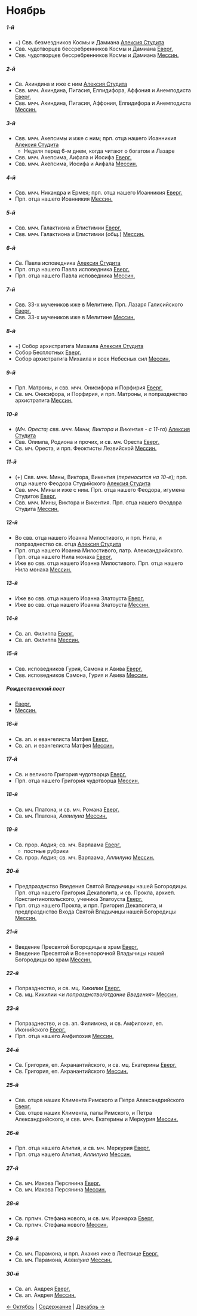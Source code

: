 
# Ноябрь

##### 1-й 

- +) Свв. безмездников Космы и Дамиана [Алексия Студита](11_01_AST.ru.md)
- Свв. чудотворцев бессребренников Космы и Дамиана [Еверг.](11_01_EUR.ru.md)
- Свв. чудотворцев бессребренников Космы и Дамиана [Мессин.](11_01_MES.ru.md)

##### 2-й

- Св. Акиндина и иже с ним [Алексия Студита](11_02_AST.ru.md)
- Свв. мчч. Акиндина, Пигасия, Елпидифора, Аффония и Анемподиста [Еверг.](11_02_EUR.ru.md)
- Свв. мчч. Акиндина, Пигасия, Аффония, Елпидифора и Анемподиста [Мессин.](11_02_MES.ru.md)

##### 3-й

- Свв. мчч. Акепсимы и иже с ним; прп. отца нашего Иоанникия [Алексия Студита](11_03_AST.ru.md)
   - Неделя перед 6-м днем, когда читают о богатом и Лазаре
- Свв. мчч. Акепсима, Аифала и Иосифа [Еверг.](11_03_EUR.ru.md)
- Свв. мчч. Акепсима, Иосифа и Аифала [Мессин.](11_03_MES.ru.md)

##### 4-й

- Свв. мчч. Никандра и Ермея; прп. отца нашего Иоанникия [Еверг.](11_04_EUR.ru.md)
- Прп. отца нашего Иоанникия [Мессин.](11_04_MES.ru.md)

##### 5-й

- Свв. мчч. Галактиона и Епистимии [Еверг.](11_05_EUR.ru.md)
- Свв. мчч. Галактиона и Епистимии (*общ.*) [Мессин.](11_05_MES.ru.md)

##### 6-й

- Св. Павла исповедника [Алексия Студита](11_06_AST.ru.md)
- Прп. отца нашего Павла исповедника [Еверг.](11_06_EUR.ru.md)
- Прп. отца нашего Павла исповедника [Мессин.](11_06_MES.ru.md)

##### 7-й

- Свв. 33-х мучеников иже в Мелитине. Прп. Лазаря Галисийского [Еверг.](11_06_EUR.ru.md)
- Свв. 33-х мучеников иже в Мелитине [Мессин.](11_07_MES.ru.md)

##### 8-й 

- +) Собор архистратига Михаила [Алексия Студита](11_08_AST.ru.md)
- Собор Бесплотных [Еверг.](11_08_EUR.ru.md)
- Собор архистратига Михаила и всех Небесных сил [Мессин.](11_08_MES.ru.md)

##### 9-й 

- Прп. Матроны, и свв. мчч. Онисифора и Порфирия [Еверг.](11_09_EUR.ru.md) 
- Св. мч. Онисифора, и Порфирия, и прп. Матроны, и попразднество архистратига [Мессин.](11_09_MES.ru.md) 

##### 10-й 

- (*Мч. Ореста; свв. мчч. Мины, Виктора и Викентия - с 11-го*) [Алексия Студита](11_10_AST.ru.md)
- Свв. Олимпа, Родиона и прочих, и св. мч. Ореста [Еверг.](11_10_EUR.ru.md)
- Св. мч. Ореста, и прп. Феоктисты Лезвийской [Мессин.](11_10_MES.ru.md) 

##### 11-й 

- (+) Свв. мчч. Мины, Виктора, Викентия (*переносится на 10-е*); прп. отца нашего Феодора Студийского [Алексия Студита](11_11_AST.ru.md)
- Свв. мчч. Мины и иже с ним. Прп. отца нашего Феодора, игумена Студитов [Еверг.](11_11_EUR.ru.md) 
- Свв. мчч. Мины, Виктора и Викентия. Прп. отца нашего Феодора Студита [Мессин.](11_11_MES.ru.md) 

##### 12-й 

- Во свв. отца нашего Иоанна Милостивого, и прп. Нила, и попразднество св. отца [Алексия Студита](11_12_AST.ru.md)
- Прп. отца нашего Иоанна Милостивого, патр. Александрийского. Прп. отца нашего Нила монаха [Еверг.](11_12_EUR.ru.md) 
- Иже во свв. отца нашего Иоанна Милостивого. Прп. отца нашего Нила монаха [Мессин.](11_12_MES.ru.md) 

##### 13-й 

- Иже во свв. отца нашего Иоанна Златоуста [Еверг.](11_13_EUR.ru.md) 
- Иже во свв. отца нашего Иоанна Златоуста [Мессин.](11_13_MES.ru.md) 

##### 14-й 

- Св. ап. Филиппа [Еверг.](11_14_EUR.ru.md)
- Св. ап. Филиппа [Мессин.](11_14_MES.ru.md) 

##### 15-й

- Свв. исповедников Гурия, Самона и Авива [Еверг.](11_15_EUR.ru.md)
- Свв. исповедников Самона, Гурия и Авива [Мессин.](11_15_MES.ru.md)

##### Рождественский пост

- [Еверг.](11_15_X_EUR.ru.md)
- [Мессин.](11_15_X_MES.ru.md)

##### 16-й

- Св. ап. и евангелиста Матфея [Еверг.](11_16_EUR.ru.md)
- Св. ап. и евангелиста Матфея [Мессин.](11_16_MES.ru.md)

##### 17-й

- Св. и великого Григория чудотворца [Еверг.](11_17_EUR.ru.md)
- Прп. отца нашего Григория чудотворца [Мессин.](11_17_MES.ru.md)

##### 18-й

- Св. мч. Платона, и св. мч. Романа [Еверг.](11_18_EUR.ru.md)
- Св. мч. Платона, *Аллилуиа* [Мессин.](11_18_MES.ru.md)

##### 19-й

- Св. прор. Авдия; св. мч. Варлаама [Еверг.](11_19_EUR.ru.md)
   - постные рубрики
- Св. прор. Авдия; св. мч. Варлаама, *Аллилуиа* [Мессин.](11_19_MES.ru.md)

##### 20-й 

- Предпразднство Введения Святой Владычицы нашей Богородицы. Прп. отца нашего Григория Декаполита, 
и св. Прокла, архиеп. Константинопольского, ученика Златоуста [Еверг.](11_20_EUR.ru.md)
- Прп. отца нашего Прокла, и прп. Григория Декаполита, и предпразднство Входа Святой Владычицы нашей Богородицы [Мессин.](11_20_MES.ru.md)

##### 21-й 

- Введение Пресвятой Богородицы в храм [Еверг.](11_21_EUR.ru.md)
- Введение Пресвятой и Всенепорочной Владычицы нашей Богородицы во храм [Мессин.](11_21_MES.ru.md)

##### 22-й 

- Попразднество, и св. мц. Кикилии [Еверг.](11_22_EUR.ru.md)
- Св. мц. Кикилии <*и попразднство/отдание Введения*> [Мессин.](11_22_MES.ru.md)

##### 23-й 

- Попразднество, и св. ап. Филимона, и св. Амфилохия, еп. Иконийского [Еверг.](11_23_EUR.ru.md)
- Прп. отца нашего Амфилохия [Мессин.](11_23_MES.ru.md)

##### 24-й 

- Св. Григория, еп. Акранантийского, и св. мц. Екатерины [Еверг.](11_24_EUR.ru.md)
- Св. Григория, еп. Акранантийского [Мессин.](11_24_MES.ru.md)

##### 25-й

- Свв. отцов наших Климента Римского и Петра Александрийского [Еверг.](11_25_EUR.ru.md)
- Свв. отцов наших Климента, папы Римского, и Петра Александрийского, и свв. мчч. Екатерины и Меркурия [Мессин.](11_25_MES.ru.md)

##### 26-й

- Прп. отца нашего Алипия, и св. мч. Меркурия [Еверг.](11_26_EUR.ru.md)
- Прп. отца нашего Алипия, *Аллилуиа* [Мессин.](11_26_MES.ru.md)

##### 27-й

- Св. мч. Иакова Персянина [Еверг.](11_27_EUR.ru.md)
- Св. мч. Иакова Персянина [Мессин.](11_27_MES.ru.md)

##### 28-й

- Св. прпмч. Стефана нового, и св. мч. Иринарха [Еверг.](11_28_EUR.ru.md)
- Св. прпмч. Стефана нового [Мессин.](11_28_MES.ru.md)

##### 29-й

- Св. мч. Парамона, и прп. Акакия иже в Лествице [Еверг.](11_29_EUR.ru.md)
- Св. мч. Парамона, *Аллилуиа* [Мессин.](11_29_MES.ru.md)

##### 30-й

- Св. ап. Андрея [Еверг.](11_30_EUR.ru.md)
- Св. ап. Андрея [Мессин.](11_30_MES.ru.md)

[← Октябрь](../10_october/README.md) | [Содержание](../README.md) | [Декабрь →](../12_december/README.md)